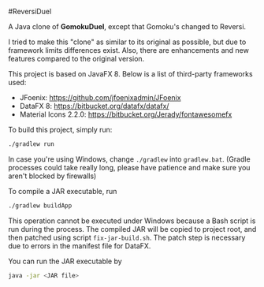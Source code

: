 #ReversiDuel

A Java clone of **GomokuDuel**, except that Gomoku's changed to Reversi.

I tried to make this "clone" as similar to its original as possible, but due to framework limits differences exist. Also, there are enhancements and new features compared to the original version.

This project is based on JavaFX 8. Below is a list of third-party frameworks used:
- JFoenix: https://github.com/jfoenixadmin/JFoenix
- DataFX 8: https://bitbucket.org/datafx/datafx/
- Material Icons 2.2.0: https://bitbucket.org/Jerady/fontawesomefx

To build this project, simply run: 
```bash
./gradlew run
```
In case you're using Windows, change `./gradlew` into `gradlew.bat`.
(Gradle processes could take really long, please have patience and make sure you aren't blocked by firewalls)

To compile a JAR executable, run
```bash
./gradlew buildApp
```
This operation cannot be executed under Windows because a Bash script is run during the process.
The compiled JAR will be copied to project root, and then patched using script `fix-jar-build.sh`.
The patch step is necessary due to errors in the manifest file for DataFX.

You can run the JAR executable by
```bash
java -jar <JAR file>
```

